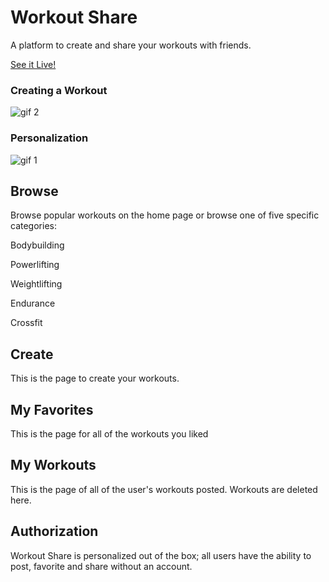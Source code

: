 # Workout Share

A platform to create and share your workouts with friends.

[See it Live!](https://workoutshare.herokuapp.com/)

### Creating a Workout
![gif 2](https://media.giphy.com/media/RfdegfFLD09woJgmiz/giphy.gif)

### Personalization
![gif 1](https://media.giphy.com/media/fWq2BORRkEkOq1kyiB/giphy.gif)

## Browse

Browse popular workouts on the home page or browse one of five specific categories:

Bodybuilding

Powerlifting

Weightlifting

Endurance

Crossfit

## Create

This is the page to create your workouts.

## My Favorites

This is the page for all of the workouts you liked

## My Workouts

This is the page of all of the user's workouts posted. Workouts are deleted here.

## Authorization

Workout Share is personalized out of the box; all users have the ability to post, favorite and share without an account.
